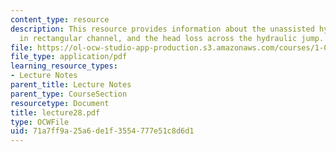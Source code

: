 ```yaml
---
content_type: resource
description: This resource provides information about the unassisted hydraulic jump
  in rectangular channel, and the head loss across the hydraulic jump.
file: https://ol-ocw-studio-app-production.s3.amazonaws.com/courses/1-060-engineering-mechanics-ii-spring-2006/71a7ff9a25a6de1f3554777e51c8d6d1_lecture28.pdf
file_type: application/pdf
learning_resource_types:
- Lecture Notes
parent_title: Lecture Notes
parent_type: CourseSection
resourcetype: Document
title: lecture28.pdf
type: OCWFile
uid: 71a7ff9a-25a6-de1f-3554-777e51c8d6d1
---
```

